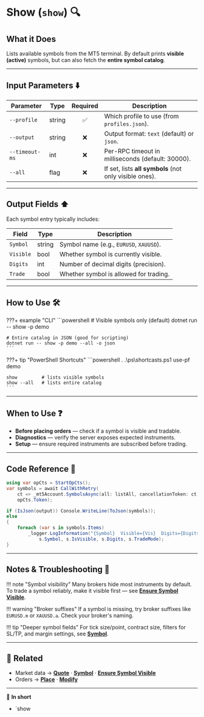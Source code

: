 # Show (`show`) 🔍

## What it Does

Lists available symbols from the MT5 terminal.
By default prints **visible (active)** symbols, but can also fetch the **entire symbol catalog**.

---

## Input Parameters ⬇️

| Parameter      | Type   | Required | Description                                            |
| -------------- | ------ | :------: | ------------------------------------------------------ |
| `--profile`    | string |     ✅    | Which profile to use (from `profiles.json`).           |
| `--output`     | string |     ❌    | Output format: `text` (default) or `json`.             |
| `--timeout-ms` | int    |     ❌    | Per-RPC timeout in milliseconds (default: 30000).      |
| `--all`        | flag   |     ❌    | If set, lists **all symbols** (not only visible ones). |

---

## Output Fields ⬆️

Each symbol entry typically includes:

| Field     | Type   | Description                             |
| --------- | ------ | --------------------------------------- |
| `Symbol`  | string | Symbol name (e.g., `EURUSD`, `XAUUSD`). |
| `Visible` | bool   | Whether symbol is currently visible.    |
| `Digits`  | int    | Number of decimal digits (precision).   |
| `Trade`   | bool   | Whether symbol is allowed for trading.  |

---

## How to Use 🛠️

???+ example "CLI"
\`\`\`powershell
\# Visible symbols only (default)
dotnet run -- show -p demo

````
# Entire catalog in JSON (good for scripting)
dotnet run -- show -p demo --all -o json
```
````

???+ tip "PowerShell Shortcuts"
\`\`\`powershell
. .\ps\shortcasts.ps1
use-pf demo

````
show         # lists visible symbols
show --all   # lists entire catalog
```
````

---

## When to Use ❓

* **Before placing orders** — check if a symbol is visible and tradable.
* **Diagnostics** — verify the server exposes expected instruments.
* **Setup** — ensure required instruments are subscribed before trading.

---

## Code Reference 🧩

```csharp
using var opCts = StartOpCts();
var symbols = await CallWithRetry(
    ct => _mt5Account.SymbolsAsync(all: listAll, cancellationToken: ct),
    opCts.Token);

if (IsJson(output)) Console.WriteLine(ToJson(symbols));
else
{
    foreach (var s in symbols.Items)
        _logger.LogInformation("{Symbol}  Visible={Vis}  Digits={Digits}  Trade={Trade}",
            s.Symbol, s.IsVisible, s.Digits, s.TradeMode);
}
```

---

## Notes & Troubleshooting 🧯

!!! note "Symbol visibility"
Many brokers hide most instruments by default. To trade a symbol reliably, make it visible first — see **[Ensure Symbol Visible](../Market_Data/Ensure_Symbol_Visible.md)**.

!!! warning "Broker suffixes"
If a symbol is missing, try broker suffixes like `EURUSD.m` or `XAUUSD.a`. Check your broker's naming.

!!! tip "Deeper symbol fields"
For tick size/point, contract size, filters for SL/TP, and margin settings, see **[Symbol](../Market_Data/Symbol.md)**.

---

## 🔗 Related

* Market data → **[Quote](../Market_Data/Quote.md)** · **[Symbol](../Market_Data/Symbol.md)** · **[Ensure Symbol Visible](../Market_Data/Ensure_Symbol_Visible.md)**
* Orders → **[Place](../Orders_Positions/Place.md)** · **[Modify](../Orders_Positions/Modify.md)**

---

📌 **In short**

* \`show
